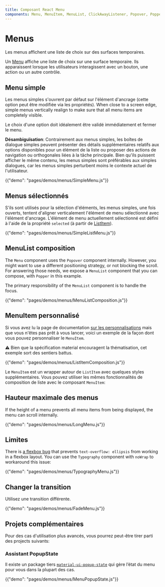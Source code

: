 ```yaml
---
title: Composant React Menu
components: Menu, MenuItem, MenuList, ClickAwayListener, Popover, Popper
---
```

# Menus

<p class="description">Les menus affichent une liste de choix sur des surfaces temporaires.</p>

Un [Menu](https://material.io/design/components/menus.html) affiche une liste de choix sur une surface temporaire. Ils apparaissent lorsque les utilisateurs interagissent avec un bouton, une action ou un autre contrôle.

## Menu simple

Les menus simples s'ouvrent par défaut sur l'élément d'ancrage (cette option peut être modifiée via les propriétés). When close to a screen edge, simple menus vertically realign to make sure that all menu items are completely visible.

Le choix d'une option doit idéalement être validé immédiatement et fermer le menu.

**Désambiguïsation**: Contrairement aux menus simples, les boîtes de dialogue simples peuvent présenter des détails supplémentaires relatifs aux options disponibles pour un élément de la liste ou proposer des actions de navigation ou orthogonales liées à la tâche principale. Bien qu'ils puissent afficher le même contenu, les menus simples sont préférables aux simples dialogues, car les menus simples perturbent moins le contexte actuel de l'utilisateur.

{{"demo": "pages/demos/menus/SimpleMenu.js"}}

## Menus sélectionnés

S'ils sont utilisés pour la sélection d'éléments, les menus simples, une fois ouverts, tentent d'aligner verticalement l'élément de menu sélectionné avec l'élément d'ancrage. L'élément de menu actuellement sélectionné est défini à l'aide de la propriété `selected` (à partir de [ListItem](/api/list-item/)).

{{"demo": "pages/demos/menus/SimpleListMenu.js"}}

## MenuList composition

The `Menu` component uses the `Popover` component internally. However, you might want to use a different positioning strategy, or not blocking the scroll. For answering those needs, we expose a `MenuList` component that you can compose, with `Popper` in this example.

The primary responsibility of the `MenuList` component is to handle the focus.

{{"demo": "pages/demos/menus/MenuListComposition.js"}}

## MenuItem personnalisé

Si vous avez lu la page de documentation [sur les personnalisations](/customization/overrides/) mais que vous n'êtes pas prêt à vous lancer, voici un exemple de la façon dont vous pouvez personnaliser le `MenuItem`.

⚠️ Bien que la spécification material encouragent la thématisation, cet exemple sort des sentiers battus.

{{"demo": "pages/demos/menus/ListItemComposition.js"}}

Le `MenuItem` est un wrapper autour de `ListItem` avec quelques styles supplémentaires. Vous pouvez utiliser les mêmes fonctionnalités de composition de liste avec le composant `MenuItem`:

## Hauteur maximale des menus

If the height of a menu prevents all menu items from being displayed, the menu can scroll internally.

{{"demo": "pages/demos/menus/LongMenu.js"}}

## Limites

There is [a flexbox bug](https://bugs.chromium.org/p/chromium/issues/detail?id=327437) that prevents `text-overflow: ellipsis` from working in a flexbox layout. You can use the `Typography` component with `noWrap` to workaround this issue:

{{"demo": "pages/demos/menus/TypographyMenu.js"}}

## Changer la transition

Utilisez une transition différente.

{{"demo": "pages/demos/menus/FadeMenu.js"}}

## Projets complémentaires

Pour des cas d'utilisation plus avancés, vous pourrez peut-être tirer parti des projects suivants:

### Assistant PopupState

Il existe un package tiers [`material-ui-popup-state`](https://github.com/jcoreio/material-ui-popup-state) qui gère l’état du menu pour vous dans la plupart des cas.

{{"demo": "pages/demos/menus/MenuPopupState.js"}}